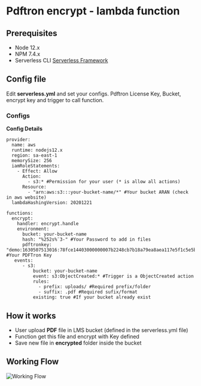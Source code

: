 # Pdftron encrypt - lambda function

## Prerequisites

* Node 12.x
* NPM 7.4.x
* Serverless CLI [Serverless Framework](http://serverless.com)

## Config file
Edit **serverless.yml** and set your configs. Pdftron License Key, Bucket,
encrypt key and trigger to call function.

### Configs

**Config Details**
```
provider:
  name: aws
  runtime: nodejs12.x
  region: sa-east-1
  memorySize: 256
  iamRoleStatements:
    - Effect: Allow
      Action:
        - s3:* #Permission for your user (* is allow all actions)
      Resource:
        - "arn:aws:s3:::your-bucket-name/*" #Your bucket ARAN (check in aws website)
  lambdaHashingVersion: 20201221
  
functions:
  encrypt:
    handler: encrypt.handle
    environment:
      bucket: your-bucket-name
      hash: "%252s%¨3-" #Your Password to add in files
      pdftronkey: "demo:1630507513016:78fce14403000000007b2248cb7b18a79ea8aea117e5f1c5e5b33d2214" #Your PDFTron Key
   events:
      - s3:
          bucket: your-bucket-name
          event: s3:ObjectCreated:* #Trigger is a ObjectCreated action
          rules:
            - prefix: uploads/ #Required prefix/folder
            - suffix: .pdf #Required sufix/format
          existing: true #If your bucket already exist
```

## How it works

* User upload **PDF** file in LMS bucket (defined in the serverless.yml file)
* Function get this file and encrypt with Key defined
* Save new file in **encrypted** folder inside the bucket

## Working Flow
![Working Flow](https://i.imgur.com/l64WfCQ.png)

